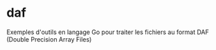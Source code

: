 # daf
Exemples d'outils en langage Go pour traiter les fichiers au format DAF (Double Precision Array Files)
